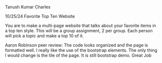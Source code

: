 Tanush Kumar  Charles

10/25/24
Favorite Top Ten Website

You are to make a multi-page website that talks about your favorite items in a top ten style. This will be a group assignment, 2 per group. Each person will pick a topic and make a top 10 of it.

Aaron Robinson peer review: The code looks organized and the page is formatted well. I really like the use of the bootstrap elements. The only thing I would change is the tile of the page. It is still bootstrap demo. Great Job
